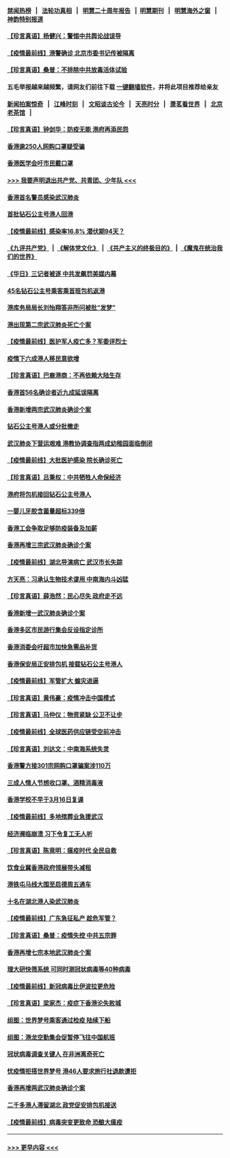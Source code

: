 #### [禁闻热榜](热点新闻.md?=0)  &nbsp;&nbsp;|&nbsp;&nbsp; [法轮功真相](https://github.com/gfw-breaker/truth/blob/master/README.md?=0) &nbsp;&nbsp;|&nbsp;&nbsp; [明慧二十周年报告](https://github.com/gfw-breaker/mh-reports/blob/master/README.md?=0) &nbsp;&nbsp;|&nbsp;&nbsp;[明慧期刊](https://github.com/gfw-breaker/mh-qikan) &nbsp;&nbsp;|&nbsp;&nbsp; [明慧海外之窗](https://github.com/gfw-breaker/mh-news/blob/master/README.md?=0) &nbsp;&nbsp;|&nbsp;&nbsp; [神韵特别报道](https://github.com/gfw-breaker/mh-news/blob/master/shenyun.md?=0)
#### [【珍言真语】杨健兴：警惕中共舆论战误导](../pages/nsc415/n11888131.md?t=02232101) 
#### [【疫情最前线】港警确诊 北京市委书记传被隔离](../pages/nsc415/n11886872.md?t=02232101) 
#### [【珍言真语】桑普：不排除中共放毒活体试验](../pages/nsc415/n11886832.md?t=02232101) 
#### 五毛举报越来越频繁，请网友们前往下载 [一键翻墙软件](https://github.com/gfw-breaker/ssr-accounts)，并将此项目推荐给亲友
#### [新闻拍案惊奇](https://github.com/gfw-breaker/banned-news/blob/master/pages/link4.md) &nbsp;&nbsp;|&nbsp;&nbsp; [江峰时刻](https://github.com/gfw-breaker/banned-news/blob/master/pages/link4.md) &nbsp;&nbsp;|&nbsp;&nbsp; [文昭谈古论今](https://github.com/gfw-breaker/banned-news/blob/master/pages/link4.md) &nbsp;&nbsp;|&nbsp;&nbsp; [天亮时分](https://github.com/gfw-breaker/banned-news/blob/master/pages/link4.md) &nbsp;&nbsp;|&nbsp;&nbsp; [萧茗看世界](https://github.com/gfw-breaker/banned-news/blob/master/pages/link4.md) &nbsp;&nbsp;|&nbsp;&nbsp; [北京老茶馆](https://github.com/gfw-breaker/banned-news/blob/master/pages/link4.md) &nbsp;&nbsp;|&nbsp;&nbsp; 
#### [【珍言真语】钟剑华：防疫无能 港府再添民怨](../pages/nsc415/n11884504.md?t=02232101) 
#### [香港逾250人网购口罩疑受骗](../pages/nsc415/n11884388.md?t=02232101) 
#### [香港医学会吁市民戴口罩](../pages/nsc415/n11884367.md?t=02232101) 
#### [>>> 我要声明退出共产党、共青团、少年队 <<<](https://github.com/begood0513/goodnews/blob/master/quit/letter.md) 
#### [香港首名警员感染武汉肺炎](../pages/nsc415/n11884357.md?t=02232101) 
#### [首批钻石公主号港人回港](../pages/nsc415/n11884333.md?t=02232101) 
#### [【疫情最前线】感染率16.8% 潜伏期94天？](../pages/nsc415/n11884256.md?t=02232101) 
#### [《九评共产党》](https://github.com/begood0513/9ping.md/blob/master/README.md) &nbsp;|&nbsp; [《解体党文化》](../../../../jtdwh.md/blob/master/README.md)  &nbsp;|&nbsp; [《共产主义的终极目的》](../../../../gczydzjmd.md/blob/master/README.md) &nbsp;|&nbsp; [《魔鬼在统治我们的世界》](../../../../mgztzwmdsj.md/blob/master/README.md) 
#### [《华日》三记者被逐 中共发飙罚美媒内幕](../pages/nsc415/n11884184.md?t=02232101) 
#### [45名钻石公主号乘客乘首班包机返港](../pages/nsc415/n11881770.md?t=02232101) 
#### [港库务局局长刘怡翔答非所问被批“发梦”](../pages/nsc415/n11881752.md?t=02232101) 
#### [港出现第二宗武汉肺炎死亡个案](../pages/nsc415/n11881736.md?t=02232101) 
#### [【疫情最前线】医护军人疫亡多？军委评烈士](../pages/nsc415/n11881655.md?t=02232101) 
#### [疫情下六成港人移民意欲增](../pages/nsc415/n11881699.md?t=02232101) 
#### [【珍言真语】巴裔港商：不再依赖大陆生存](../pages/nsc415/n11881126.md?t=02232101) 
#### [香港首56名确诊者近九成延误隔离](../pages/nsc415/n11879079.md?t=02232101) 
#### [香港新增两宗武汉肺炎确诊个案](../pages/nsc415/n11879064.md?t=02232101) 
#### [钻石公主号港人或分批撤走](../pages/nsc415/n11879029.md?t=02232101) 
#### [武汉肺炎下营运艰难 港教协调查指两成幼稚园面临倒闭](../pages/nsc415/n11878989.md?t=02232101) 
#### [【疫情最前线】大批医护感染 院长确诊死亡](../pages/nsc415/n11878595.md?t=02232101) 
#### [【珍言真语】吕秉权：中共牺牲人命保经济](../pages/nsc415/n11878390.md?t=02232101) 
#### [港府将包机接回钻石公主号港人](../pages/nsc415/n11876352.md?t=02232101) 
#### [一婴儿牙胶含菌量超标339倍](../pages/nsc415/n11876336.md?t=02232101) 
#### [香港工会争取足够防疫装备及加薪](../pages/nsc415/n11876313.md?t=02232101) 
#### [香港再增三宗武汉肺炎确诊个案](../pages/nsc415/n11876297.md?t=02232101) 
#### [【疫情最前线】湖北导演病亡 武汉市长失踪](../pages/nsc415/n11876272.md?t=02232101) 
#### [方天亮：习承认生物技术谬用 中南海内斗凶猛](../pages/nsc415/n11873679.md?t=02232101) 
#### [【珍言真语】薛浩然：民心尽失 政府走不远](../pages/nsc415/n11875838.md?t=02232101) 
#### [香港新增一武汉肺炎确诊个案](../pages/nsc415/n11874044.md?t=02232101) 
#### [香港多区市民游行集会反设指定诊所](../pages/nsc415/n11874017.md?t=02232101) 
#### [香港消委会吁超市加快急需品补货](../pages/nsc415/n11874003.md?t=02232101) 
#### [香港保安局正安排包机 接载钻石公主号港人](../pages/nsc415/n11873932.md?t=02232101) 
#### [【疫情最前线】军管扩大 蝗灾进逼](../pages/nsc415/n11873780.md?t=02232101) 
#### [【珍言真语】黄伟豪：疫情冲击中国模式](../pages/nsc415/n11873482.md?t=02232101) 
#### [【珍言真语】马仲仪：物资紧缺 公卫不让步](../pages/nsc415/n11872315.md?t=02232101) 
#### [【疫情最前线】全球医药供应链受空前冲击](../pages/nsc415/n11869614.md?t=02232101) 
#### [【珍言真语】刘达文：中南海系统失灵](../pages/nsc415/n11869465.md?t=02232101) 
#### [香港警方接301宗网购口罩骗案涉110万](../pages/nsc415/n11867572.md?t=02232101) 
#### [三成人情人节想收口罩、酒精消毒液](../pages/nsc415/n11867523.md?t=02232101) 
#### [香港学校不早于3月16日复课](../pages/nsc415/n11867498.md?t=02232101) 
#### [【疫情最前线】多地殡葬业急援武汉](../pages/nsc415/n11866914.md?t=02232101) 
#### [经济濒临崩溃 习下令复工无人听](../pages/nsc415/n11867269.md?t=02232101) 
#### [【珍言真语】陈竟明：瘟疫时代 全民自救](../pages/nsc415/n11866765.md?t=02232101) 
#### [饮食业冀香港政府领展带头减租](../pages/nsc415/n11864876.md?t=02232101) 
#### [港铁屯马线大围至启德周五通车](../pages/nsc415/n11864842.md?t=02232101) 
#### [十名在湖北港人染武汉肺炎](../pages/nsc415/n11864807.md?t=02232101) 
#### [【疫情最前线】广东急征私产 趁危军管？](../pages/nsc415/n11864205.md?t=02232101) 
#### [【珍言真语】桑普：疫情失控 中共五宗罪](../pages/nsc415/n11864157.md?t=02232101) 
#### [香港再增七宗本地武汉肺炎个案](../pages/nsc415/n11862405.md?t=02232101) 
#### [理大研快筛系统 可同时测冠状病毒等40种病毒](../pages/nsc415/n11862376.md?t=02232101) 
#### [【疫情最前线】新冠病毒比伊波拉更危险](../pages/nsc415/n11862199.md?t=02232101) 
#### [【珍言真语】梁家杰：疫症下香港沦失败城](../pages/nsc415/n11861588.md?t=02232101) 
#### [组图：世界梦号乘客通过检疫 陆续下船](../pages/nsc415/n11858302.md?t=02232101) 
#### [组图：港龙空勤集会促暂停飞往中国航班](../pages/nsc415/n11858190.md?t=02232101) 
#### [冠状病毒调查关键人 在非洲离奇死亡](../pages/nsc415/n11859798.md?t=02232101) 
#### [忧疫情拒搭世界梦号 港46人要求旅行社退款遭拒](../pages/nsc415/n11859849.md?t=02232101) 
#### [香港再增两武汉肺炎确诊个案](../pages/nsc415/n11859833.md?t=02232101) 
#### [二千多港人滞留湖北 政党促安排包机接送](../pages/nsc415/n11859831.md?t=02232101) 
#### [【疫情最前线】病毒突变更致命 恐酿大瘟疫](../pages/nsc415/n11859604.md?t=02232101) 

----
#### [ >>> 更早内容 <<< ](../indexes/nsc415-earlier.md)
